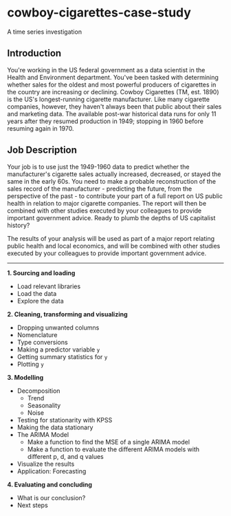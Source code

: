 # cowboy-cigarettes-case-study
A time series investigation

## Introduction

You're working in the US federal government as a data scientist in the Health and Environment department. You've been tasked with determining whether sales for the oldest and most powerful producers of cigarettes in the country are increasing or declining. Cowboy Cigarettes (TM, est. 1890) is the US's longest-running cigarette manufacturer. Like many cigarette companies, however, they haven't always been that public about their sales and marketing data. The available post-war historical data runs for only 11 years after they resumed production in 1949; stopping in 1960 before resuming again in 1970.

## Job Description

Your job is to use just the 1949-1960 data to predict whether the manufacturer's cigarette sales actually increased, decreased, or stayed the same in the early 60s. You need to make a probable reconstruction of the sales record of the manufacturer - predicting the future, from the perspective of the past - to contribute your part of a full report on US public health in relation to major cigarette companies. The report will then be combined with other studies executed by your colleagues to provide important government advice. Ready to plumb the depths of US capitalist history?

The results of your analysis will be used as part of a major report relating public health and local economics, and will be combined with other studies executed by your colleagues to provide important government advice. 
___ 

**1. Sourcing and loading** 
- Load relevant libraries 
- Load the data
- Explore the data

 
**2. Cleaning, transforming and visualizing**
- Dropping unwanted columns
- Nomenclature
- Type conversions
- Making a predictor variable `y` 
- Getting summary statistics for `y`
- Plotting `y`
  
  
**3. Modelling** 
- Decomposition
    - Trend
    - Seasonality
    - Noise
- Testing for stationarity with KPSS
- Making the data stationary
- The ARIMA Model
    - Make a function to find the MSE of a single ARIMA model
    - Make a function to evaluate the different ARIMA models with different p, d, and q values
- Visualize the results
- Application: Forecasting

**4. Evaluating and concluding** 
- What is our conclusion?
- Next steps